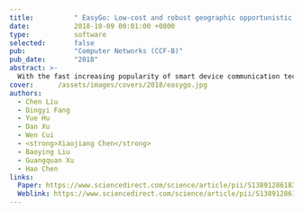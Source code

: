 ```yaml
---
title:          " EasyGo: Low-cost and robust geographic opportunistic sensing routing in a strip topology wireless sensor network"
date:           2018-10-09 00:01:00 +0800
type:           software
selected:       false
pub:            "Computer Networks (CCF-B)"
pub_date:       "2018"
abstract: >-
  With the fast increasing popularity of smart device communication technologies, the wireless networks on mobile sensing applications have received much attention. Wireless Sensor Networks (WSNs) with a strip structure are ubiquitous in real world deployments, such as pipeline monitoring, water quality monitoring as well as Great Wall monitoring. However, the existing routing methods will select the next-hop node that deviates from the transmission direction to sink node in strip networks with high curvature, leading to the high communication failure rate and energy consumption. To this end, we propose a new geographic routing sensing opportunistic approach, named EasyGo, to cope with the routing problem, i.e., the transmission success rate decreases in the complicated strip networks. Specifically, by investigating the transmission direction, we propose a new candidate selection algorithm SLS, which introduces the concepts of layer slicing and virtual sinks to improve the transmission success rate in strip WSNs. Theoretical analysis and extensive simulations illustrate the high efficiency and transmission performance of the proposed EasyGo strategy for strip WSNs. Furthermore, we implement the EasyGo on the testbed with Z-Stack™ nodes. Compared with the classic algorithms, our EasyGo improves the transmission success rate by up to 10%, reduces the communication overhead and the energy consumption rate by up to 11.8% and 5%, respectively. 
cover:      /assets/images/covers/2018/easygo.jpg
authors:
  - Chen Liu
  - Dingyi Fang
  - Yue Hu
  - Dan Xu
  - Wen Cui
  - <strong>Xiaojiang Chen</strong>
  - Baoying Liu
  - Guangquan Xu
  - Hao Chen
links:
  Paper: https://www.sciencedirect.com/science/article/pii/S1389128618304857/pdfft?md5=1af6560150d5c08fb16bc41102246e0b&pid=1-s2.0-S1389128618304857-main.pdf
  Weblink: https://www.sciencedirect.com/science/article/pii/S1389128618304857
---
```

